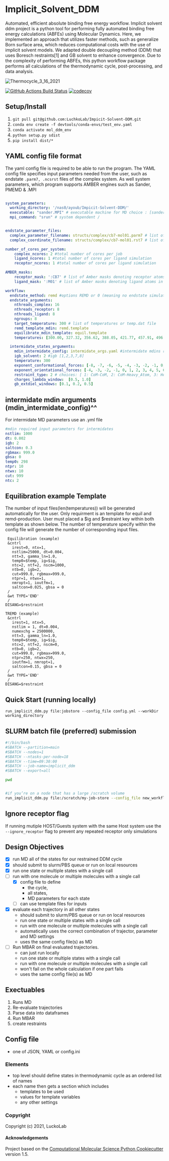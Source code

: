 Implicit_Solvent_DDM
==============================
Automated, efficient absolute binding free energy workflow. 
Implicit solvent ddm project is a python tool for performing fully automated binding free energy calculations (ABFEs) using Molecular Dynamics. Here, we implemented an approach that utilizes faster methods, such as generalize Born surface area, which reduces computational costs with the use of implicit solvent models.  We adapted double decoupling method (DDM) that uses Boresch restraints[1] and GB solvent to enhance convergence. Due to the complexity of performing ABFEs, this python workflow package  performs all calculations of the thermodynamic cycle, post-processing, and data analysis.  


![Thermocycle_3_16_2021](https://user-images.githubusercontent.com/75343244/183561767-35dc6bb4-b329-418a-a86b-b9f4717eff1d.jpg)


[//]: # (Badges)
[![GitHub Actions Build Status](https://github.com/REPLACE_WITH_OWNER_ACCOUNT/implicit_solvent_ddm/workflows/CI/badge.svg)](https://github.com/REPLACE_WITH_OWNER_ACCOUNT/implicit_solvent_ddm/actions?query=workflow%3ACI)
[![codecov](https://codecov.io/gh/REPLACE_WITH_OWNER_ACCOUNT/Implicit_Solvent_DDM/branch/master/graph/badge.svg)](https://codecov.io/gh/REPLACE_WITH_OWNER_ACCOUNT/Implicit_Solvent_DDM/branch/master)

## Setup/Install
  1. `git pull git@github.com:LuchkoLab/Impicit-Solvent-DDM.git`
  2.  `conda env create -f devtools/conda-envs/test_env.yaml`
  3.  `conda activate mol_ddm_env`
  4.  `python setup.py sdist`
  5.  `pip install dist/*`
 
## YAML config file format
   The yaml config file is required to be able to run the program. The YAML config file specifies input parameters needed from the user, such as endstate `.parm7, .ncsrst` files of the complex system. As well system parameters, which program supports AMBER engines such as Sander, PMEMD & .MPI
```yaml

system_parameters:
  working_directory: '/nas0/ayoub/Impicit-Solvent-DDM/'
  executable: "sander.MPI" # executable machine for MD choice : [sander, sander.MPI, pmemed, pemed.MPI, pmeded.CUDA]
  mpi_command: "srun" # system dependent /


endstate_parameter_files:
  complex_parameter_filename: structs/complex/cb7-mol01.parm7 # list of topology file of a complex
  complex_coordinate_filename: structs/complex/cb7-mol01.rst7 # list of coordinate file of a complex  

number_of_cores_per_system:
    complex_ncores: 2 #total number of cores per job
    ligand_ncores: 1 #total number of cores per ligand simulation
    receptor_ncores: 1 #total number of cores per ligand simulation

AMBER_masks:
    receptor_mask: ':CB7' # list of Amber masks denoting receptor atoms in respected complex file
    ligand_mask: ':M01' # list of Amber masks denoting ligand atoms in respected complex file

workflow:
  endstate_method: remd #options REMD or 0 (meaning no endstate simulation will be performed just intermidates)endstate_method: REMD #options REMD, MD or 0 (meaning no endstate simulation will be performed just intermidates) 
  endstate_arguments:
    nthreads_complex: 16
    nthreads_receptor: 8
    nthreads_ligand: 8
    ngroups: 8 
    target_temperature: 300 # list of temperatures or temp.dat file
    remd_template_mdin: remd.template
    equilibrate_mdin_template: equil.template
    temperatures: [300.00, 327.32, 356.62, 388.05, 421.77, 457.91, 496.70, 500.00]

  intermidate_states_arguments:
    mdin_intermidate_config: intermidate_args.yaml #intermidate mdins required states 3-8
    igb_solvent: 2 #igb [1,2,3,7,8]
    temperature: 300
    exponent_conformational_forces: [-8, -7, -6, -5, -4, -3, -2, -1, 0, 1, 2, 2.584963, 3, 3.584963, 4] # list exponent values 2**p 
    exponent_orientational_forces: [-4, -3, -2, -1, 0, 1, 2, 3, 4, 5, 6, 6.584963, 7, 7.584963, 8] # list exponent values 2**p 
    restraint_type: 2 # choices: [ 1: CoM-CoM, 2: CoM-Heavy_Atom, 3: Heavy_Atom-Heavy_Atom, must be 1, 2 or 3 ]
    charges_lambda_window:  [0.5, 1.0]
    gb_extdiel_windows: [0.1, 0.2, 0.5]

```
## intermidate mdin arguments (mdin_intermidate_config)^^
  For intermidate MD parameters use an .yml file 
```yaml
#mdin required input parameters for intermidates 
nstlim: 1000
dt: 0.002
igb: 2
saltcon: 0.3
rgbmax: 999.0
gbsa: 0
temp0: 298
ntpr: 10
ntwx: 10
cut: 999
ntc: 2  
```
  
## Equilibration example Template  
The number of input files(len(temperatures)) will be generated automatically for the user. Only requirment is an template for equil and remd-production. 
User must  placed a $ig and $restraint key within both template as shown below. 
The number of temperature specify within the config file will generate the number of corresponding input files. 
```text 
 Equilibration (example)
 &cntrl
   irest=0, ntx=1, 
   nstlim=25000, dt=0.004,
   ntt=3, gamma_ln=1.0,
   temp0=$temp, ig=$ig,
   ntc=2, ntf=2, nscm=1000,
   ntb=0, igb=2,
   cut=999.0, rgbmax=999.0,
   ntpr=1, ntwx=1,
   nmropt=1, ioutfm=1,
   saltcon=0.025, gbsa = 0
 /
 &wt TYPE='END'
 /
DISANG=$restraint

```
```text 
TREMD (example)
 &cntrl
   irest=1, ntx=5, 
   nstlim = 1, dt=0.004, 
   numexchg = 2500000,
   ntt=3, gamma_ln=1.0,
   temp0=$temp, ig=$ig,
   ntc=2, ntf=2, nscm=0,
   ntb=0, igb=2,
   cut=999.0, rgbmax=999.0,
   ntpr=250, ntwx=250,
   ioutfm=1, nmropt=1,
   saltcon=0.15, gbsa = 0
 /
 &wt TYPE='END'
 /
DISANG=$restraint

```
## Quick Start (running locally) 

   `run_implicit_ddm.py file:jobstore --config_file config.yml --workDir working_directory`

## SLURM batch file (preferred) submission 
```bash
#!/bin/bash
#SBATCH --partition=main
#SBATCH --nodes=1
#SBATCH --ntasks-per-node=18
#SBATCH --time=09:30:00
#SBATCH --job-name=implicit_ddm
#SBATCH --export=all

pwd


#if you’re on a node that has a large /scratch volume
run_implicit_ddm.py file:/scratch/my-job-store --config_file new_workflow.yaml --workDir /localhome/working_directory
```
## Ignore receptor flag
 If running mutiple HOST/Guests system with the same Host system use the `--ignore_receptor` flag to prevent any repeated receptor only simulations 


## Design Objectives

- [x] run MD all of the states for our restrained DDM cycle
- [x] should submit to slurm/PBS queue or run on local resources
- [x] run one state or multiple states with a single call
- [ ] run with one molecule or multiple molecules with a single call
    - [x] config file to define 
        * the cycle,
        * all states,
        * MD parameters for each state
    - [ ] can use template files for inputs
- [x] evaluate each trajectory in all other states
    * should submit to slurm/PBS queue or run on local resources
    * run one state or multiple states with a single call
    * run with one molecule or multiple molecules with a single call
    * automatically uses the correct combination of trajector, parameter and MD settings
    * uses the same config file(s) as MD
- [ ] Run MBAR on final evaluated trajectories.
    * can just run locally
    * run one state or multiple states with a single call
    * run with one molecule or multiple molecules with a single call
    * won't fail on the whole calculation if one part fails
    * uses the same config file(s) as MD

## Exectuables

1. Runs MD
2. Re-evaluate trajectories
3. Parse data into dataframes
4. Run MBAR
5. create restraints

## Config file

* one of JSON, YAML or config.ini

### Elements

* top level should define states in thermodynamic cycle as an ordered list of names
* each name then gets a section which includes
    * templates to be used
    * values for template variables
    * any other settings 

### Copyright

Copyright (c) 2021, LuckoLab


#### Acknowledgements
 
Project based on the 
[Computational Molecular Science Python Cookiecutter](https://github.com/molssi/cookiecutter-cms) version 1.5.
